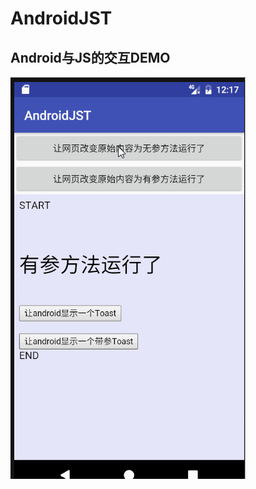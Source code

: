 # AndroidJST
## Android与JS的交互DEMO
![img](https://github.com/AndroidNerd/AndroidJST/blob/master/gif/js.gif?raw=true)

